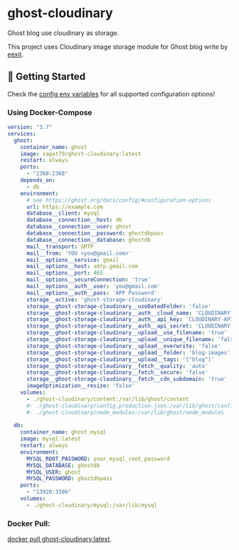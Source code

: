 # ghost-cloudinary
Ghost blog use cloudinary as storage.

This project uses Cloudinary image storage module for Ghost blog write by [eexit](https://github.com/eexit/ghost-storage-cloudinary). 

## 🚀 Getting Started

Check the [config env variables](https://ghost.org/docs/config/#configuration-options) for all supported configuration options!

### Using Docker-Compose

```yml
version: "3.7"
services:
  ghost:
    container_name: ghost
    image: sagat79/ghost-cloudinary:latest
    restart: always
    ports:
      - "2368:2368"
    depends_on:
      - db
    environment:
      # see https://ghost.org/docs/config/#configuration-options
      url: https://example.com
      database__client: mysql
      database__connection__host: db
      database__connection__user: ghost
      database__connection__password: ghostdbpass
      database__connection__database: ghostdb
      mail__transport: SMTP
      mail__from: 'YOU <you@gmail.com>'
      mail__options__service: gmail
      mail__options__host: smtp.gmail.com
      mail__options__port: 465
      mail__options__secureConnection: 'true'
      mail__options__auth__user: 'you@gmail.com'
      mail__options__auth__pass: 'APP Password'
      storage__active: 'ghost-storage-cloudinary'
      storage__ghost-storage-cloudinary__useDatedFolder: 'false'
      storage__ghost-storage-cloudinary__auth__cloud_name: 'CLOUDINARY-CLOUD-NAME'
      storage__ghost-storage-cloudinary__auth__api_key: 'CLOUDINARY-API-KEY'
      storage__ghost-storage-cloudinary__auth__api_secret: 'CLOUDINARY-API-SECRET'
      storage__ghost-storage-cloudinary__upload__use_filename: 'true'
      storage__ghost-storage-cloudinary__upload__unique_filename: 'false'
      storage__ghost-storage-cloudinary__upload__overwrite: 'false'
      storage__ghost-storage-cloudinary__upload__folder: 'blog-images'
      storage__ghost-storage-cloudinary__upload__tags: '["blog"]'
      storage__ghost-storage-cloudinary__fetch__quality: 'auto'
      storage__ghost-storage-cloudinary__fetch__secure: 'false'
      storage__ghost-storage-cloudinary__fetch__cdn_subdomain: 'true'
      imageOptimization__resize: 'false'
    volumes:
      - ./ghost-cloudinary/content:/var/lib/ghost/content
      #- ./ghost-cloudinary/config.production.json:/var/lib/ghost/config.production.json
      #- ./ghost-cloudinary/node_modules:/var/lib/ghost/node_modules
      
  db:
    container_name: ghost_mysql
    image: mysql:latest
    restart: always
    environment:
      MYSQL_ROOT_PASSWORD: your_mysql_root_password
      MYSQL_DATABASE: ghostdb
      MYSQL_USER: ghost
      MYSQL_PASSWORD: ghostdbpass
    ports:
      - "13928:3306"
    volumes:
      - ./ghost-cloudinary/mysql:/var/lib/mysql
```

### Docker Pull: 
[docker pull ghost-cloudinary:latest](https://hub.docker.com/r/sagat79/ghost-cloudinary).